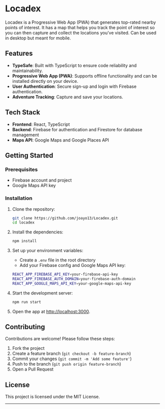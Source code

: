 # Locadex

Locadex is a Progressive Web App (PWA) that generates top-rated nearby points of interest. It has a map that helps you track the point of interest so you can then capture and collect the locations you've visited. Can be used in desktop but meant for mobile.

## Features

-   **TypeSafe**: Built with TypeScript to ensure code reliability and maintainability.
-   **Progressive Web App (PWA)**: Supports offline functionality and can be installed directly on your device.
-   **User Authentication**: Secure sign-up and login with Firebase authentication.
-   **Adventure Tracking**: Capture and save your locations.

## Tech Stack

-   **Frontend**: React, TypeScript
-   **Backend**: Firebase for authentication and Firestore for database management
-   **Maps API**: Google Maps and Google Places API

## Getting Started

### Prerequisites

-   Firebase account and project
-   Google Maps API key

### Installation

1. Clone the repository:

    ```bash
    git clone https://github.com/joayo13/Locadex.git
    cd locadex
    ```

2. Install the dependencies:

    ```bash
    npm install
    ```

3. Set up your environment variables:

    - Create a `.env` file in the root directory
    - Add your Firebase config and Google Maps API key:

    ```bash
    REACT_APP_FIREBASE_API_KEY=your-firebase-api-key
    REACT_APP_FIREBASE_AUTH_DOMAIN=your-firebase-auth-domain
    REACT_APP_GOOGLE_MAPS_API_KEY=your-google-maps-api-key
    ```

4. Start the development server:

    ```bash
    npm run start
    ```

5. Open the app at [http://localhost:3000](http://localhost:3000).

## Contributing

Contributions are welcome! Please follow these steps:

1. Fork the project
2. Create a feature branch (`git checkout -b feature-branch`)
3. Commit your changes (`git commit -m 'Add some feature'`)
4. Push to the branch (`git push origin feature-branch`)
5. Open a Pull Request

## License

This project is licensed under the MIT License.

---
